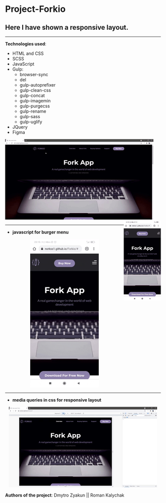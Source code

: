 # Project-Forkio
## Here I have shown a responsive layout.
__________________________
**Technologies used**:
- HTML and CSS
- SCSS
- JavaScript
- Gulp:
    - browser-sync
    - del
    - gulp-autoprefixer
    - gulp-clean-css
    - gulp-concat
    - gulp-imagemin
    - gulp-purgecss
    - gulp-rename
    - gulp-sass
    - gulp-uglify
- JQuery
- Figma


<p>
    <img src="src/images/result1.gif">
    <img align="right" width="120px" height="260px" src="src/images/result2.gif">
</p>

---

- **javascript for burger menu**

<p align="center">
    <img src="src/images/result-burger.gif">
</p>

---

- **media queries in css for responsive layout**

<p align="center">
    <img src="src/images/result-media.gif">
</p>
 
 **Authors of the project**:
Dmytro Zyakun || Roman Kalychak

